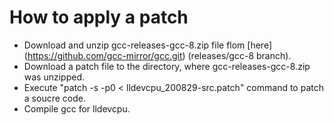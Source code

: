 # How to apply a patch
- Download and unzip gcc-releases-gcc-8.zip file flom [here] (https://github.com/gcc-mirror/gcc.git) (releases/gcc-8 branch).
- Download a patch file to the directory, where gcc-releases-gcc-8.zip was unzipped.
- Execute "patch -s -p0 < lldevcpu_200829-src.patch" command to patch a soucre code.
- Compile gcc for lldevcpu.